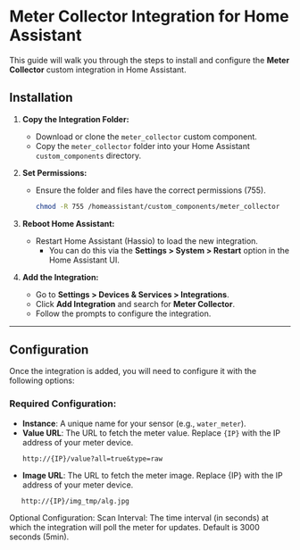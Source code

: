 # Meter Collector Integration for Home Assistant

This guide will walk you through the steps to install and configure the **Meter Collector** custom integration in Home Assistant.

## Installation

1. **Copy the Integration Folder:**
   - Download or clone the `meter_collector` custom component.
   - Copy the `meter_collector` folder into your Home Assistant `custom_components` directory.

2. **Set Permissions:**
   - Ensure the folder and files have the correct permissions (755).
     ```bash
     chmod -R 755 /homeassistant/custom_components/meter_collector
     ```

3. **Reboot Home Assistant:**
   - Restart Home Assistant (Hassio) to load the new integration.
     - You can do this via the **Settings > System > Restart** option in the Home Assistant UI.

4. **Add the Integration:**
   - Go to **Settings > Devices & Services > Integrations**.
   - Click **Add Integration** and search for **Meter Collector**.
   - Follow the prompts to configure the integration.

---

## Configuration

Once the integration is added, you will need to configure it with the following options:

### Required Configuration:
- **Instance**: A unique name for your sensor (e.g., `water_meter`).
- **Value URL**: The URL to fetch the meter value. Replace `{IP}` with the IP address of your meter device.
  ```
  http://{IP}/value?all=true&type=raw
  ```
- **Image URL**: The URL to fetch the meter image. Replace {IP} with the IP address of your meter device.
 ```
    http://{IP}/img_tmp/alg.jpg
 ```
Optional Configuration:
    Scan Interval: The time interval (in seconds) at which the integration will poll the meter for updates. Default is 3000 seconds (5min).

